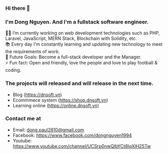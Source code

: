 ### Hi there 👋

### I'm Dong Nguyen. And I'm a fullstack software engineer.

👨‍💻 I’m currently working on web development technologies such as PHP, Laravel, JavaScript, MERN Stack, Blockchain with Solidity, etc.<br />
📚 Every day I'm constantly learning and updating new technology to meet the requirements of work.<br />
🎯 Future Goals: Become a full-stack developer and the Manager.<br />
⚡ Fun fact: Open and friendly, love the people and love to play football & coding.<br />

### The projects will released and will release in the next time.
+ Blog (https://dnsoft.vn)
+ Ecommmece system (https://shop.dnsoft.vn)
+ Learning online (https://online.dnsoft.vn)

### Contact me at
+ Email: dong.paul2810@gmail.com
+ Facebook: https://www.facebook.com/dongnguyen1994
+ Youtube: https://www.youtube.com/channel/UCSrp0nwQlbYCt8lqXlH25Tw
